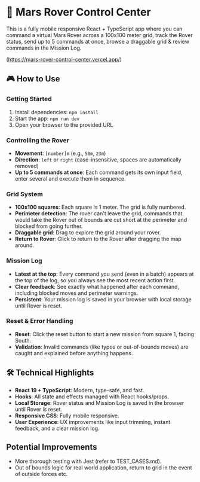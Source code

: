 # 🚀 Mars Rover Control Center

This is a fully mobile responsive React + TypeScript app where you can command a virtual Mars Rover across a 100x100 meter grid, track the Rover status, send up to 5 commands at once, browse a draggable grid & review commands in the Mission Log.

(https://mars-rover-control-center.vercel.app/)

## 🎮 How to Use

### Getting Started
1. Install dependencies: `npm install`
2. Start the app: `npm run dev`
3. Open your browser to the provided URL

### Controlling the Rover
- **Movement**: `[number]m` (e.g., `50m`, `23m`)
- **Direction**: `left` or `right` (case-insensitive, spaces are automatically removed)
- **Up to 5 commands at once**: Each command gets its own input field, enter several and execute them in sequence.

### Grid System
- **100x100 squares**: Each square is 1 meter. The grid is fully numbered.
- **Perimeter detection**: The rover can't leave the grid, commands that would take the Rover out of bounds are cut short at the perimeter and blocked from going further.
- **Draggable grid**: Drag to explore the grid around your rover.
- **Return to Rover**: Click to return to the Rover after dragging the map around.

### Mission Log
- **Latest at the top**: Every command you send (even in a batch) appears at the top of the log, so you always see the most recent action first.
- **Clear feedback**: See exactly what happened after each command, including blocked moves and perimeter warnings.
- **Persistent**: Your mission log is saved in your browser with local storage until Rover is reset.

### Reset & Error Handling
- **Reset**: Click the reset button to start a new mission from square 1, facing South.
- **Validation**: Invalid commands (like typos or out-of-bounds moves) are caught and explained before anything happens.

## 🛠️ Technical Highlights
- **React 19 + TypeScript**: Modern, type-safe, and fast.
- **Hooks**: All state and effects managed with React hooks/props.
- **Local Storage**: Rover status and Mission Log is saved in the browser until Rover is reset.
- **Responsive CSS**: Fully mobile responsive.
- **User Experience**: UX improvements like input trimming, instant feedback, and a clear mission log.

## Potential Improvements
- More thorough testing with Jest (refer to TEST_CASES.md).
- Out of bounds logic for real world application, return to grid in the event of outside forces etc.
